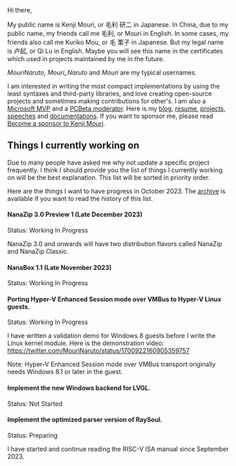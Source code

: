 ﻿Hi there,

My public name is Kenji Mouri, or 毛利 研二 in Japanese. In China, due to my
public name, my friends call me 毛利, or Mouri in English. In some cases, my
friends also call me Kuriko Mou, or 毛 栗子 in Japanese. But my legal name is
卢起, or Qi Lu in English. Maybe you will see this name in the certificates
which used in projects maintained by me in the future.

*MouriNaruto*, *Mouri_Naruto* and *Mouri* are my typical usernames.

I am interested in writing the most compact implementations by using the least
syntaxes and third-party libraries, and love creating open-source projects and
sometimes making contributions for other's. I am also a [Microsoft MVP] and a
[PCBeta moderator]. Here is my [blog], [resume], [projects], [speeches] and 
[documentations]. If you want to sponsor me, please read
[Become a sponsor to Kenji Mouri](Sponsor).

[Microsoft MVP]: https://mvp.microsoft.com/en-us/PublicProfile/5004706?fullName=Kenji%20Mouri
[PCBeta moderator]: https://i.pcbeta.com/home.php?mod=space&uid=3887572&do=profile
[blog]: https://mouri.moe/
[resume]: https://mouri.moe/assets/resume/resume_english.pdf
[projects]: Projects.md
[speeches]: https://github.com/MouriNaruto/Presentations
[documentations]: https://github.com/MouriNaruto/MouriDocs

## Things I currently working on

Due to many people have asked me why not update a specific project frequently.
I think I should provide you the list of things I currently working on will be
the best explanation. This list will be sorted in priority order.

Here are the things I want to have progress in October 2023. The [archive] is
available if you want to read the history of this list.

[archive]: https://github.com/MouriNaruto/MouriDocs/blob/main/docs/10/ReadMe.md

#### NanaZip 3.0 Preview 1 (Late December 2023)

Status: Working In Progress

NanaZip 3.0 and onwards will have two distribution flavors called NanaZip and
NanaZip Classic.

#### NanaBox 1.1 (Late November 2023)

Status: Working In Progress

#### Porting Hyper-V Enhanced Session mode over VMBus to Hyper-V Linux guests.

Status: Working In Progress

I have written a validation demo for Windows 8 guests before I write the Linux
kernel module. Here is the demonstration video:
https://twitter.com/MouriNaruto/status/1700922160905359757

Note: Hyper-V Enhanced Session mode over VMBus transport originally needs
Windows 8.1 or later in the guest.

#### Implement the new Windows backend for LVGL.

Status: Not Started

#### Implement the optimized parser version of RaySoul.

Status: Preparing

I have started and continue reading the RISC-V ISA manual since September 2023.
